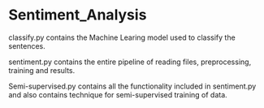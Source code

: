 # Sentiment_Analysis

classify.py contains the Machine Learing model used to classify the sentences.


sentiment.py contains the entire pipeline of reading files, preprocessing, training and results.


Semi-supervised.py contains all the functionality included in sentiment.py and also contains technique for semi-supervised training of data.
